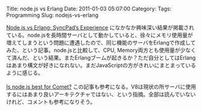 Title: node.js vs Erlang
Date: 2011-01-03 05:07:00
Category: 
Tags: Programming
Slug: nodejs-vs-erlang

<a href="http://blog.mysyncpad.com/post/2073441622/node-js-vs-erlang-syncpads-experience">Node.js vs Erlang: SyncPad’s Experience</a>&nbsp;になかなか興味深い結果が掲載されている。node.jsを長時間サーバとして動かしていると、徐々にメモリ使用量が増えてしまうという問題に遭遇したので、同じ機能のサーバをErlangで作成してみた、という記事。node.jsと比較して、CPU, Memory両方とも使用量が少なくて済んだ、という結果。またErlangブームが起きるか？ただ自分としてはErlangはあまり構文が好きになれない。まだJavaScriptの方がきれいにまとまっているように感じる。<br /><br /><a href="http://amix.dk/blog/post/19577">Is node.js best for Comet?</a>&nbsp;この記事も参考になる。V8は現状の所サーバに使用するにはあまり良いアーキテクチャではない、という指摘。全部は読んでいないけれど、コメントも参考になりそう。
